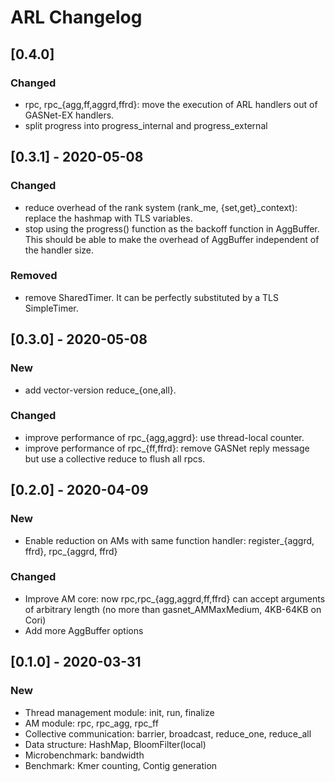 # ARL Changelog

## [0.4.0]
### Changed
- rpc, rpc_{agg,ff,aggrd,ffrd}: move the execution of ARL handlers out of GASNet-EX handlers.
- split progress into progress_internal and progress_external

## [0.3.1] - 2020-05-08
### Changed
- reduce overhead of the rank system (rank_me, {set,get}_context): replace the hashmap with TLS variables.
- stop using the progress() function as the backoff function in AggBuffer. This should be able to make the overhead of AggBuffer independent of the handler size.

### Removed
- remove SharedTimer. It can be perfectly substituted by a TLS SimpleTimer.

## [0.3.0] - 2020-05-08
### New
- add vector-version reduce_{one,all}.

### Changed
- improve performance of rpc_{agg,aggrd}: use thread-local counter.
- improve performance of rpc_{ff,ffrd}: remove GASNet reply message but use a collective reduce to flush all rpcs.

## [0.2.0] - 2020-04-09
### New
- Enable reduction on AMs with same function handler: register_{aggrd, ffrd}, rpc_{aggrd, ffrd}

### Changed
- Improve AM core: now rpc,rpc_{agg,aggrd,ff,ffrd} can accept arguments of arbitrary length (no more than gasnet_AMMaxMedium, 4KB-64KB on Cori)
- Add more AggBuffer options

## [0.1.0] - 2020-03-31
### New
- Thread management module: init, run, finalize
- AM module: rpc, rpc_agg, rpc_ff
- Collective communication: barrier, broadcast, reduce_one, reduce_all
- Data structure: HashMap, BloomFilter(local)
- Microbenchmark: bandwidth
- Benchmark: Kmer counting, Contig generation